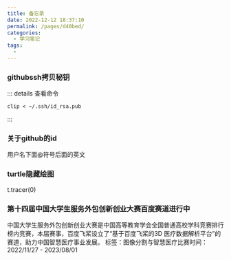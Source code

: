 ```yaml
---
title: 备忘录
date: 2022-12-12 18:37:10
permalink: /pages/d40bed/
categories:
  - 学习笔记
tags:
  - 
---
```

### githubssh拷贝秘钥
::: details 查看命令
```
clip < ~/.ssh/id_rsa.pub
```
:::

### 关于github的id
用户名下面@符号后面的英文
### turtle隐藏绘图
t.tracer(0)
### 第十四届中国大学生服务外包创新创业大赛百度赛道进行中
中国大学生服务外包创新创业大赛是中国高等教育学会全国普通高校学科竞赛排行榜内竞赛，本届赛事，百度飞桨设立了“基于百度飞桨的3D 医疗数据解析平台”的赛道，助力中国智慧医疗事业发展。
标签：图像分割与智慧医疗比赛时间：2022/11/27 - 2023/08/01